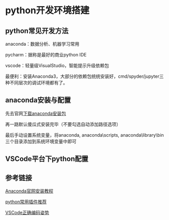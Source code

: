 # python开发环境搭建

## python常见开发方法

anaconda：数据分析、机器学习常用

pycharm：据称是最好的商业python IDE	

vscode：轻量级VisualStudio，智能提示升级依赖包

最便利：安装Anaconda3，大部分的依赖包统统安装好，cmd/spyder/jupyter三种不同层次的调试环境都有了。

## anaconda安装与配置

先去官网[下载anaconda安装包](http://docs.anaconda.com/anaconda/install/)

再一路默认傻瓜式安装完毕（不要勾选自动添加路径选项）

最后手动设置系统变量，将anaconda, anaconda\scripts, anaconda\library\bin三个目录添加到系统环境变量中即可

## VSCode平台下python配置





## 参考链接

[Anaconda官网安装教程](http://docs.anaconda.com/anaconda/install/windows/)

[python常用插件推荐](https://www.cnblogs.com/pleiades/p/8284562.html)

[VSCode正确编码姿势](http://www.cnblogs.com/bloglkl/p/5797805.html)